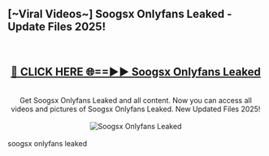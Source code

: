 <h2>[~Viral Videos~] Soogsx Onlyfans Leaked - Update Files 2025!</h2>
<br>
<div align="center">
<h2><a href="https://betterlinks.top/A2PfLJ" rel="nofollow">🔴 CLICK HERE 🌐==►► Soogsx Onlyfans Leaked</a></h2>
<br>
Get Soogsx Onlyfans Leaked and all content. Now you can access all videos and pictures of Soogsx Onlyfans Leaked. New Updated Files 2025!
<br>
<br>
<a href="https://betterlinks.top/A2PfLJ" rel="nofollow" data-target="animated-image.originalLink"><img src="https://i.ibb.co.com/WyWwxjT/player-gif2.gif" alt="Soogsx Onlyfans Leaked" style="max-width: 100%; display: inline-block;" data-target="animated-image.originalImage"></a>
</div>
<br>
soogsx onlyfans leaked